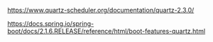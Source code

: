 https://www.quartz-scheduler.org/documentation/quartz-2.3.0/

https://docs.spring.io/spring-boot/docs/2.1.6.RELEASE/reference/html/boot-features-quartz.html